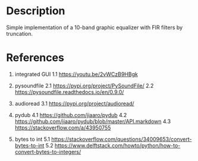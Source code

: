# Description
Simple implementation of a 10-band graphic equalizer with FIR filters by truncation.

# References
1. integrated GUI
1.1 https://youtu.be/2vWCzB9HBgk

2. pysoundfile
2.1 https://pypi.org/project/PySoundFile/ 
2.2 https://pysoundfile.readthedocs.io/en/0.9.0/

3. audioread
3.1 https://pypi.org/project/audioread/

4. pydub
4.1 https://github.com/jiaaro/pydub
4.2 https://github.com/jiaaro/pydub/blob/master/API.markdown
4.3 https://stackoverflow.com/a/43950755

5. bytes to int
5.1 https://stackoverflow.com/questions/34009653/convert-bytes-to-int
5.2 https://www.delftstack.com/howto/python/how-to-convert-bytes-to-integers/